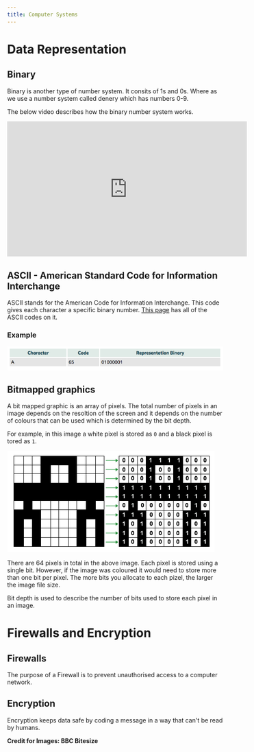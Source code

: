 ```yaml
---
title: Computer Systems
---
```


# Data Representation

## Binary
Binary is another type of number system. It consits of 1s and 0s. Where as we use a number system called denery which has numbers 0-9.

The below video describes how the binary number system works.

<iframe width="560" height="315" src="https://www.youtube.com/embed/LpuPe81bc2w" frameborder="0" allow="autoplay; encrypted-media" allowfullscreen></iframe>

## ASCII - American Standard Code for Information Interchange
ASCII stands for the American Code for Information Interchange. This code gives each character a specific binary number. [This page](https://www.ascii-code.com/) has all of the ASCII codes on it.

### Example
![Image Credit - BBC Bitesize](./binary-example.png)

## Bitmapped graphics
A bit mapped graphic is an array of pixels. The total number of pixels in an image depends on the resoltion of the screen and it depends on the number of colours that can be used which is determined by the bit depth.

For example, in this image a white pixel is stored as `0` and a black pixel is tored as `1`.

![Image Credit - BBC Bitesize](./bitmapped-graphics.png)

There are 64 pixels in total in the above image. Each pixel is stored using a single bit. However, if the image was coloured it would need to store more than one bit per pixel. The more bits you allocate to each pizel, the larger the image file size.

Bit depth is used to describe the number of bits used to store each pixel in an image.

# Firewalls and Encryption

## Firewalls

The purpose of a Firewall is to prevent unauthorised access to a computer network.

## Encryption

Encryption keeps data safe by coding a message in a way that can't be read by humans.

**Credit for Images: BBC Bitesize**
